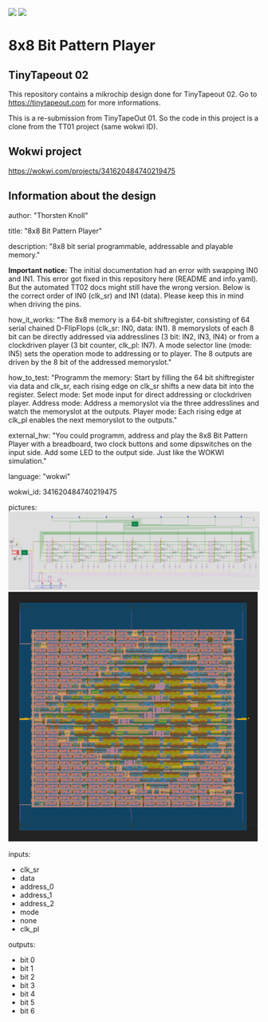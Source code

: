 ![](../../workflows/gds/badge.svg) ![](../../workflows/docs/badge.svg)

# 8x8 Bit Pattern Player

## TinyTapeout 02

This repository contains a mikrochip design done for TinyTapeout 02.
Go to https://tinytapeout.com for more informations.

This is a re-submission from TinyTapeOut 01. So the code in this project is a clone from the TT01 project (same wokwi ID).

## Wokwi project

https://wokwi.com/projects/341620484740219475

## Information about the design

author:       "Thorsten Knoll"

title:        "8x8 Bit Pattern Player"

description:  "8x8 bit serial programmable, addressable and playable memory."

__Important notice:__ The initial documentation had an error with swapping IN0 and IN1. This error got fixed in this repository here (README and info.yaml). But the automated TT02 docs might still have the wrong version. Below is the correct order of IN0 (clk_sr) and IN1 (data). Please keep this in mind when driving the pins.

how_it_works: "The 8x8 memory is a 64-bit shiftregister, consisting of 64 serial chained D-FlipFlops (clk_sr: IN0, data: IN1). 8 memoryslots of each 8 bit can be directly addressed via addresslines (3 bit: IN2, IN3, IN4) or from a clockdriven player (3 bit counter, clk_pl: IN7). A mode selector line (mode: IN5) sets the operation mode to addressing or to player. The 8 outputs are driven by the 8 bit of the addressed memoryslot."

how_to_test:  "Programm the memory: Start by filling the 64 bit shiftregister via data and clk_sr, each rising edge on clk_sr shifts a new data bit into the register. Select mode: Set mode input for direct addressing or clockdriven player. Address mode: Address a memoryslot via the three addresslines and watch the memoryslot at the outputs. Player mode: Each rising edge at clk_pl enables the next memoryslot to the outputs."

external_hw:  "You could programm, address and play the 8x8 Bit Pattern Player with a breadboard, two clock buttons and some dipswitches on the input side. Add some LED to the output side. Just like the WOKWI simulation."

language:     "wokwi"

wokwi_id:     341620484740219475

pictures:
<img src="pattern_player.png">
<img src="pattern_player_gds_render.png">

inputs:
  * clk_sr
  * data
  * address_0
  * address_1
  * address_2
  * mode
  * none
  * clk_pl

outputs:
  * bit 0
  * bit 1
  * bit 2
  * bit 3
  * bit 4
  * bit 5
  * bit 6
